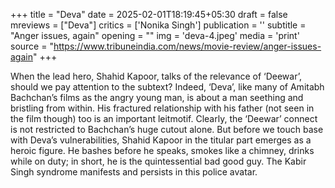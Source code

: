 +++
title = "Deva"
date = 2025-02-01T18:19:45+05:30
draft = false
mreviews = ["Deva"]
critics = ['Nonika Singh']
publication = ''
subtitle = "Anger issues, again"
opening = ""
img = 'deva-4.jpeg'
media = 'print'
source = "https://www.tribuneindia.com/news/movie-review/anger-issues-again"
+++

When the lead hero, Shahid Kapoor, talks of the relevance of ‘Deewar’, should we pay attention to the subtext? Indeed, ‘Deva’, like many of Amitabh Bachchan’s films as the angry young man, is about a man seething and bristling from within. His fractured relationship with his father (not seen in the film though) too is an important leitmotif. Clearly, the ‘Deewar’ connect is not restricted to Bachchan’s huge cutout alone. But before we touch base with Deva’s vulnerabilities, Shahid Kapoor in the titular part emerges as a heroic figure. He bashes before he speaks, smokes like a chimney, drinks while on duty; in short, he is the quintessential bad good guy. The Kabir Singh syndrome manifests and persists in this police avatar.
